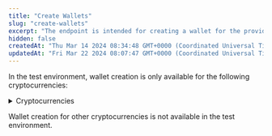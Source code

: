 ```yaml
---
title: "Create Wallets"
slug: "create-wallets"
excerpt: "The endpoint is intended for creating a wallet for the provided currency."
hidden: false
createdAt: "Thu Mar 14 2024 08:34:48 GMT+0000 (Coordinated Universal Time)"
updatedAt: "Fri Mar 22 2024 08:07:47 GMT+0000 (Coordinated Universal Time)"
---
```

In the test environment, wallet creation is only available for the following cryptocurrencies:

<details>
  <summary>Cryptocurrencies</summary>

- **TRX** 
- **BAT**
- **BTC**
- **CHO**
- **CRPT**
- **DAI**
- **DAO**
- **EUR**
- **GALA**
- **LINK**
- **LTC**
- **MANA**
- **MAPS**
- **MATIC**
- **MKR**
- **OMG**
- **QASH**
- **REP**
- **SAND**
- **SHIB**
- **UNI**
- **USDC**
- **XRP**
- **ETH**
- **USDT**
- **ZRX**
- **TRX**  
  </details>

Wallet creation for other cryptocurrencies is not available in the test environment.
